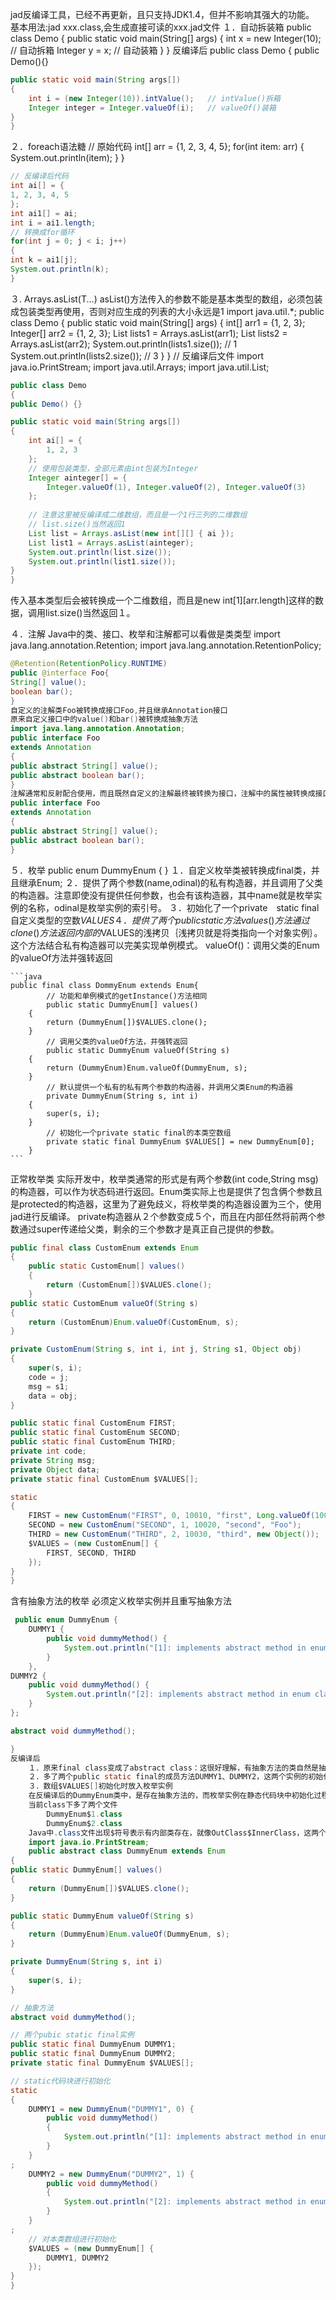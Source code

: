 jad反编译工具，已经不再更新，且只支持JDK1.4，但并不影响其强大的功能。
基本用法:jad xxx.class,会生成直接可读的xxx.jad文件
１．自动拆装箱
	public class Demo {
  	public static void main(String[] args) {
    int x = new Integer(10);  // 自动拆箱
    Integer y = x;            // 自动装箱
 	 }
	}
    反编译后
    public class Demo
	{
    public Demo(){}

```java
public static void main(String args[])
{
	int i = (new Integer(10)).intValue();   // intValue()拆箱
    Integer integer = Integer.valueOf(i);   // valueOf()装箱
}
}
```
２．foreach语法糖
	// 原始代码
	int[] arr = {1, 2, 3, 4, 5};
	for(int item: arr) {
    	System.out.println(item);
	}
	}

```java
// 反编译后代码
int ai[] = {
1, 2, 3, 4, 5
};
int ai1[] = ai;
int i = ai1.length;
// 转换成for循环
for(int j = 0; j < i; j++)
{
int k = ai1[j];
System.out.println(k);
}
```
３. Arrays.asList(T...)
	asList()方法传入的参数不能是基本类型的数组，必须包装成包装类型再使用，否则对应生成的列表的大小永远是1
    import java.util.*;
	public class Demo {
  	public static void main(String[] args) {
    int[] arr1 = {1, 2, 3};
    Integer[] arr2 = {1, 2, 3};
    List lists1 = Arrays.asList(arr1);
    List lists2 = Arrays.asList(arr2);
    System.out.println(lists1.size()); // 1
    System.out.println(lists2.size()); // 3
  	}
	}
    // 反编译后文件
	import java.io.PrintStream;
	import java.util.Arrays;
	import java.util.List;

```java
public class Demo
{
public Demo() {}

public static void main(String args[])
{
    int ai[] = {
        1, 2, 3
    };
    // 使用包装类型，全部元素由int包装为Integer
    Integer ainteger[] = {
        Integer.valueOf(1), Integer.valueOf(2), Integer.valueOf(3)
    };
    
    // 注意这里被反编译成二维数组，而且是一个1行三列的二维数组
    // list.size()当然返回1
    List list = Arrays.asList(new int[][] { ai });
    List list1 = Arrays.asList(ainteger);
    System.out.println(list.size());
    System.out.println(list1.size());
}
}
```
传入基本类型后会被转换成一个二维数组，而且是new int[1][arr.length]这样的数据，调用list.size()当然返回１。

４．注解
	Java中的类、接口、枚举和注解都可以看做是类类型
    import java.lang.annotation.Retention;
	import java.lang.annotation.RetentionPolicy;

```java
@Retention(RetentionPolicy.RUNTIME)
public @interface Foo{
String[] value();
boolean bar();
}
自定义的注解类Foo被转换成接口Foo,并且继承Annotation接口
原来自定义接口中的value()和bar()被转换成抽象方法
import java.lang.annotation.Annotation;
public interface Foo
extends Annotation
{
public abstract String[] value();
public abstract boolean bar();
}
注解通常和反射配合使用，而且既然自定义的注解最终被转换为接口，注解中的属性被转换成接口中的抽象方法，那么通过反射后拿到接口实例，再通过接口实例自然能够调用对应的抽象方法
public interface Foo
extends Annotation
{
public abstract String[] value();
public abstract boolean bar();
}
```
５．枚举
	public enum DummyEnum {
	}
	１．自定义枚举类被转换成final类，并且继承Enum;
    ２．提供了两个参数(name,odinal)的私有构造器，并且调用了父类的构造器。注意即使没有提供任何参数，也会有该构造器，其中name就是枚举实例的名称，odinal是枚举实例的索引号。
    ３．初始化了一个private　static final自定义类型的空数$VALUES
    ４．提供了两个public static方法
    	 values()方法通过clone()方法返回内部的$VALUES的浅拷贝｛浅拷贝就是将类指向一个对象实例｝。这个方法结合私有构造器可以完美实现单例模式。
         valueOf()：调用父类的Enum的valueOf方法并强转返回

    ```java
    public final class DommyEnum extends Enum{
        	// 功能和单例模式的getInstance()方法相同
        	public static DummyEnum[] values()
        {
            return (DummyEnum[])$VALUES.clone();
        }
    		// 调用父类的valueOf方法，并强转返回
        	public static DummyEnum valueOf(String s)
        {
            return (DummyEnum)Enum.valueOf(DummyEnum, s);
        }
    		// 默认提供一个私有的私有两个参数的构造器，并调用父类Enum的构造器
        	private DummyEnum(String s, int i)
        {
            super(s, i);
        }
    		// 初始化一个private static final的本类空数组
        	private static final DummyEnum $VALUES[] = new DummyEnum[0];
        }
    ```


正常枚举类
    	实际开发中，枚举类通常的形式是有两个参数(int code,String msg)的构造器，可以作为状态码进行返回。Enum类实际上也是提供了包含俩个参数且是protected的构造器，这里为了避免歧义，将枚举类的构造器设置为三个，使用jad进行反编译。
        private构造器从２个参数变成５个，而且在内部任然将前两个参数通过super传递给父类，剩余的三个参数才是真正自己提供的参数。
        

```java
public final class CustomEnum extends Enum
{
    public static CustomEnum[] values()
    {
        return (CustomEnum[])$VALUES.clone();
    }
public static CustomEnum valueOf(String s)
{
    return (CustomEnum)Enum.valueOf(CustomEnum, s);
}

private CustomEnum(String s, int i, int j, String s1, Object obj)
{
    super(s, i);
    code = j;
    msg = s1;
    data = obj;
}

public static final CustomEnum FIRST;
public static final CustomEnum SECOND;
public static final CustomEnum THIRD;
private int code;
private String msg;
private Object data;
private static final CustomEnum $VALUES[];

static 
{
    FIRST = new CustomEnum("FIRST", 0, 10010, "first", Long.valueOf(100L));
    SECOND = new CustomEnum("SECOND", 1, 10020, "second", "Foo");
    THIRD = new CustomEnum("THIRD", 2, 10030, "third", new Object());
    $VALUES = (new CustomEnum[] {
        FIRST, SECOND, THIRD
    });
}
}
```
含有抽象方法的枚举 
	必须定义枚举实例并且重写抽象方法

```java
 public enum DummyEnum {
    DUMMY1 {
        public void dummyMethod() {
            System.out.println("[1]: implements abstract method in enum class");
        }
    },
DUMMY2 {
    public void dummyMethod() {
        System.out.println("[2]: implements abstract method in enum class");
    }
};

abstract void dummyMethod();

}
反编译后
	１．原来final class变成了abstract class：这很好理解，有抽象方法的类自然是抽象类
    ２．多了两个public static final的成员方法DUMMY1、DUMMY2，这两个实例的初始化过程被放到了static代码块中，并且实例过程中直接重写了抽象方法，类似于匿名内部类的形式
    ３．数组$VALUES[]初始化时放入枚举实例
    在反编译后的DummyEnum类中，是存在抽象方法的，而枚举实例在静态代码块中初始化过程中重写了抽象方法，在Java中，抽象方法和抽象方法重写同时放在一个类中，只能通过内部类形式完成。所以上面的就是内部类形式初始化
    当前class下多了两个文件
    	DummyEnum$1.class
		DummyEnum$2.class
	Java中.class文件出现$符号表示有内部类存在，就像OutClass$InnerClass，这两个文件出现也应证了上面的匿名内部类初始化的说法。
	import java.io.PrintStream;
	public abstract class DummyEnum extends Enum
{
public static DummyEnum[] values()
{
    return (DummyEnum[])$VALUES.clone();
}

public static DummyEnum valueOf(String s)
{
    return (DummyEnum)Enum.valueOf(DummyEnum, s);
}

private DummyEnum(String s, int i)
{
    super(s, i);
}

// 抽象方法
abstract void dummyMethod();

// 两个pubic static final实例
public static final DummyEnum DUMMY1;
public static final DummyEnum DUMMY2;
private static final DummyEnum $VALUES[];

// static代码块进行初始化
static 
{
    DUMMY1 = new DummyEnum("DUMMY1", 0) {
        public void dummyMethod()
        {
            System.out.println("[1]: implements abstract method in enum class");
        }
    }
;
    DUMMY2 = new DummyEnum("DUMMY2", 1) {
        public void dummyMethod()
        {
            System.out.println("[2]: implements abstract method in enum class");
        }
    }
;
	// 对本类数组进行初始化
    $VALUES = (new DummyEnum[] {
        DUMMY1, DUMMY2
    });
}
}
```